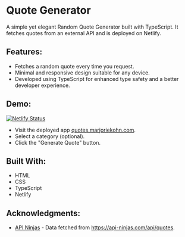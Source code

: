 # Quote Generator
A simple yet elegant Random Quote Generator built with TypeScript. It fetches quotes from an external API and is deployed on Netlify.

## Features:
- Fetches a random quote every time you request.
- Minimal and responsive design suitable for any device.
- Developed using TypeScript for enhanced type safety and a better developer experience.

## Demo:
[![Netlify Status](https://api.netlify.com/api/v1/badges/2001d992-20c9-40e3-9ffc-a473d64bc40e/deploy-status)](https://app.netlify.com/sites/marjoriekohn-quotes/deploys)
- Visit the deployed app [quotes.marjoriekohn.com](https://quotes.marjoriekohn.com).
- Select a category (optional).
- Click the "Generate Quote" button.

## Built With:
- HTML
- CSS
- TypeScript
- Netlify

## Acknowledgments:
- [API Ninjas](https://apininjas.com) - Data fetched from https://api-ninjas.com/api/quotes.
